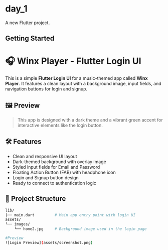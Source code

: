 # day_1

A new Flutter project.

## Getting Started
# 🎧 Winx Player - Flutter Login UI

This is a simple **Flutter Login UI** for a music-themed app called **Winx Player**. It features a clean layout with a background image, input fields, and navigation buttons for login and signup.

## 🖼️ Preview

> This app is designed with a dark theme and a vibrant green accent for interactive elements like the login button.

## 🛠️ Features

- Clean and responsive UI layout
- Dark-themed background with overlay image
- Styled input fields for Email and Password
- Floating Action Button (FAB) with headphone icon
- Login and Signup button design
- Ready to connect to authentication logic

## 📁 Project Structure

```bash
lib/
├── main.dart         # Main app entry point with login UI
assets/
└── images/
    └── home2.jpg     # Background image used in the login page

#Preview
![Login Preview](assets/screenshot.png)

